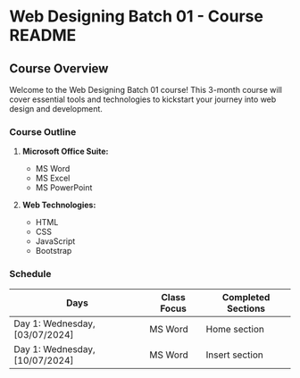 # Web Designing Batch 01 - Course README

## Course Overview
Welcome to the Web Designing Batch 01 course! This 3-month course will cover essential tools and technologies to kickstart your journey into web design and development.

### Course Outline
1. **Microsoft Office Suite:**
   - MS Word
   - MS Excel
   - MS PowerPoint

2. **Web Technologies:**
   - HTML
   - CSS
   - JavaScript
   - Bootstrap

### Schedule
<table>
  <thead>
    <tr>
       <th>Days</th>
      <th>Class Focus</th>
      <th>Completed Sections</th>
    </tr>
  </thead>
  <tbody>
    <tr>
       <td>Day 1: Wednesday, [03/07/2024]</td>
      <td>MS Word</td>
      <td>Home section</td>
    </tr>
      <tr>
       <td>Day 1: Wednesday, [10/07/2024]</td>
      <td>MS Word</td>
      <td>Insert section</td>
    </tr>
  </tbody>
</table>

